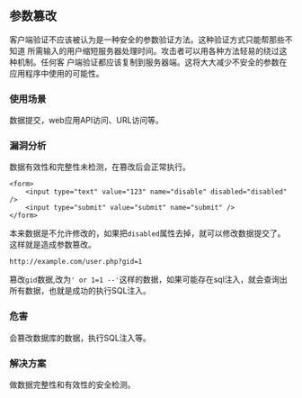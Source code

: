 ## 参数篡改
客户端验证不应该被认为是一种安全的参数验证方法。这种验证方式只能帮那些不知道
所需输入的用户缩短服务器处理时间。攻击者可以用各种方法轻易的绕过这种机制。任何客
户端验证都应该复制到服务器端。这将大大减少不安全的参数在应用程序中使用的可能性。

### 使用场景
数据提交，web应用API访问、URL访问等。

### 漏洞分析
数据有效性和完整性未检测，在篡改后会正常执行。
```
<form>
    <input type="text" value="123" name="disable" disabled="disabled" />
    <input type="submit" value="submit" name="submit" />
</form>
```
本来数据是不允许修改的，如果把`disabled`属性去掉，就可以修改数据提交了。这样就是造成参数篡改。
```
http://example.com/user.php?gid=1
```
篡改`gid`数据,改为`' or 1=1 --'`这样的数据，如果可能存在sql注入，就会查询出所有数据，也就是成功的执行SQL注入。

### 危害
会篡改数据库的数据，执行SQL注入等。

### 解决方案
做数据完整性和有效性的安全检测。